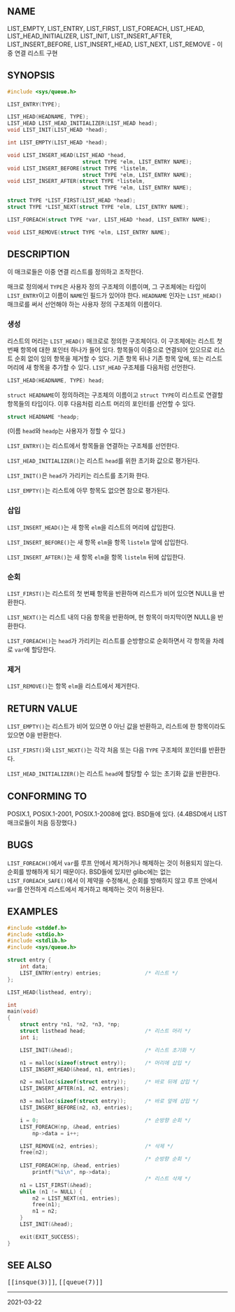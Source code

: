 ## NAME

LIST_EMPTY, LIST_ENTRY, LIST_FIRST, LIST_FOREACH, LIST_HEAD, LIST_HEAD_INITIALIZER, LIST_INIT, LIST_INSERT_AFTER, LIST_INSERT_BEFORE, LIST_INSERT_HEAD, LIST_NEXT, LIST_REMOVE - 이중 연결 리스트 구현

## SYNOPSIS

```c
#include <sys/queue.h>

LIST_ENTRY(TYPE);

LIST_HEAD(HEADNAME, TYPE);
LIST_HEAD LIST_HEAD_INITIALIZER(LIST_HEAD head);
void LIST_INIT(LIST_HEAD *head);

int LIST_EMPTY(LIST_HEAD *head);

void LIST_INSERT_HEAD(LIST_HEAD *head,
                        struct TYPE *elm, LIST_ENTRY NAME);
void LIST_INSERT_BEFORE(struct TYPE *listelm,
                        struct TYPE *elm, LIST_ENTRY NAME);
void LIST_INSERT_AFTER(struct TYPE *listelm,
                        struct TYPE *elm, LIST_ENTRY NAME);

struct TYPE *LIST_FIRST(LIST_HEAD *head);
struct TYPE *LIST_NEXT(struct TYPE *elm, LIST_ENTRY NAME);

LIST_FOREACH(struct TYPE *var, LIST_HEAD *head, LIST_ENTRY NAME);

void LIST_REMOVE(struct TYPE *elm, LIST_ENTRY NAME);
```

## DESCRIPTION

이 매크로들은 이중 연결 리스트를 정의하고 조작한다.

매크로 정의에서 `TYPE`은 사용자 정의 구조체의 이름이며, 그 구조체에는 타입이 `LIST_ENTRY`이고 이름이 `NAME`인 필드가 있어야 한다. `HEADNAME` 인자는 `LIST_HEAD()` 매크로를 써서 선언해야 하는 사용자 정의 구조체의 이름이다.

### 생성

리스트의 머리는 `LIST_HEAD()` 매크로로 정의한 구조체이다. 이 구조체에는 리스트 첫 번째 항목에 대한 포인터 하나가 들어 있다. 항목들이 이중으로 연결되어 있으므로 리스트 순회 없이 임의 항목을 제거할 수 있다. 기존 항목 뒤나 기존 항목 앞에, 또는 리스트 머리에 새 항목을 추가할 수 있다. `LIST_HEAD` 구조체를 다음처럼 선언한다.

```c
LIST_HEAD(HEADNAME, TYPE) head;
```

`struct HEADNAME`이 정의하려는 구조체의 이름이고 `struct TYPE`이 리스트로 연결할 항목들의 타입이다. 이후 다음처럼 리스트 머리의 포인터를 선언할 수 있다.

```c
struct HEADNAME *headp;
```

(이름 `head`와 `headp`는 사용자가 정할 수 있다.)

`LIST_ENTRY()`는 리스트에서 항목들을 연결하는 구조체를 선언한다.

`LIST_HEAD_INITIALIZER()`는 리스트 `head`를 위한 초기화 값으로 평가된다.

`LIST_INIT()`은 `head`가 가리키는 리스트를 초기화 한다.

`LIST_EMPTY()`는 리스트에 아무 항목도 없으면 참으로 평가된다.

### 삽입

`LIST_INSERT_HEAD()`는 새 항목 `elm`을 리스트의 머리에 삽입한다.

`LIST_INSERT_BEFORE()`는 새 항목 `elm`을 항목 `listelm` 앞에 삽입한다.

`LIST_INSERT_AFTER()`는 새 항목 `elm`을 항목 `listelm` 뒤에 삽입한다.

### 순회

`LIST_FIRST()`는 리스트의 첫 번째 항목을 반환하며 리스트가 비어 있으면 NULL을 반환한다.

`LIST_NEXT()`는 리스트 내의 다음 항목을 반환하며, 현 항목이 마지막이면 NULL을 반환한다.

`LIST_FOREACH()`는 `head`가 가리키는 리스트를 순방향으로 순회하면서 각 항목을 차례로 `var`에 할당한다.

### 제거

`LIST_REMOVE()`는 항목 `elm`을 리스트에서 제거한다.

## RETURN VALUE

`LIST_EMPTY()`는 리스트가 비어 있으면 0 아닌 값을 반환하고, 리스트에 한 항목이라도 있으면 0을 반환한다.

`LIST_FIRST()`와 `LIST_NEXT()`는 각각 처음 또는 다음 `TYPE` 구조체의 포인터를 반환한다.

`LIST_HEAD_INITIALIZER()`는 리스트 `head`에 할당할 수 있는 초기화 값을 반환한다.

## CONFORMING TO

POSIX.1, POSIX.1-2001, POSIX.1-2008에 없다. BSD들에 있다. (4.4BSD에서 LIST 매크로들이 처음 등장했다.)

## BUGS

`LIST_FOREACH()`에서 `var`를 루프 안에서 제거하거나 해제하는 것이 허용되지 않는다. 순회를 방해하게 되기 때문이다. BSD들에 있지만 glibc에는 없는 `LIST_FOREACH_SAFE()`에서 이 제약을 수정해서, 순회를 방해하지 않고 루프 안에서 `var`를 안전하게 리스트에서 제거하고 해제하는 것이 허용된다.

## EXAMPLES

```c
#include <stddef.h>
#include <stdio.h>
#include <stdlib.h>
#include <sys/queue.h>

struct entry {
    int data;
    LIST_ENTRY(entry) entries;              /* 리스트 */
};

LIST_HEAD(listhead, entry);

int
main(void)
{
    struct entry *n1, *n2, *n3, *np;
    struct listhead head;                   /* 리스트 머리 */
    int i;

    LIST_INIT(&head);                       /* 리스트 초기화 */

    n1 = malloc(sizeof(struct entry));      /* 머리에 삽입 */
    LIST_INSERT_HEAD(&head, n1, entries);

    n2 = malloc(sizeof(struct entry));      /* 바로 뒤에 삽입 */
    LIST_INSERT_AFTER(n1, n2, entries);

    n3 = malloc(sizeof(struct entry));      /* 바로 앞에 삽입 */
    LIST_INSERT_BEFORE(n2, n3, entries);

    i = 0;                                  /* 순방향 순회 */
    LIST_FOREACH(np, &head, entries)
        np->data = i++;

    LIST_REMOVE(n2, entries);               /* 삭제 */
    free(n2);
                                            /* 순방향 순회 */
    LIST_FOREACH(np, &head, entries)
        printf("%i\n", np->data);
                                            /* 리스트 삭제 */
    n1 = LIST_FIRST(&head);
    while (n1 != NULL) {
        n2 = LIST_NEXT(n1, entries);
        free(n1);
        n1 = n2;
    }
    LIST_INIT(&head);

    exit(EXIT_SUCCESS);
}
```

## SEE ALSO

<tt>[[insque(3)]]</tt>, <tt>[[queue(7)]]</tt>

----

2021-03-22
